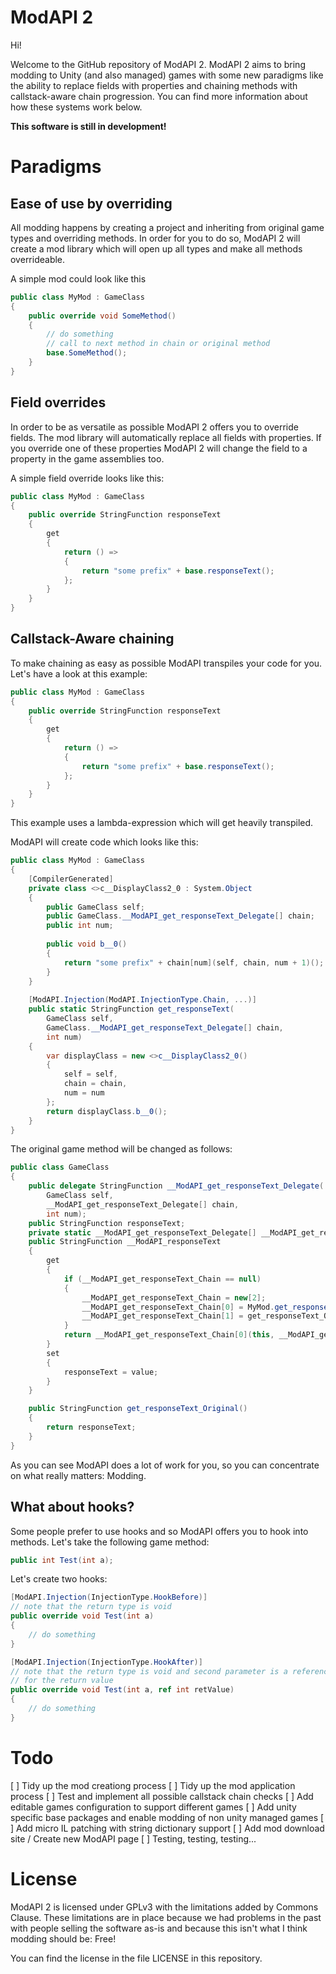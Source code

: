 # ModAPI 2

Hi! 

Welcome to the GitHub repository of ModAPI 2.
ModAPI 2 aims to bring modding to Unity (and also managed) games with some new paradigms like the ability to replace fields with properties and chaining methods with callstack-aware chain progression. You can find more information about how these systems work below.

**This software is still in development!**

# Paradigms

## Ease of use by overriding

All modding happens by creating a project and inheriting from original game types and overriding methods. In order for you to do so, ModAPI 2 will create a mod library which will open up all types and make all methods overrideable.

A simple mod could look like this
```csharp
public class MyMod : GameClass
{
	public override void SomeMethod()
	{
		// do something
		// call to next method in chain or original method
		base.SomeMethod(); 
	}
}
```

## Field overrides

In order to be as versatile as possible ModAPI 2 offers you to override fields. The mod library will automatically replace all fields with properties. If you override one of these properties ModAPI 2 will change the field to a property in the game assemblies too.

A simple field override looks like this:
```csharp
public class MyMod : GameClass
{
	public override StringFunction responseText
	{
		get
		{
			return () => 
			{
				return "some prefix" + base.responseText();
			};
		}
	}
}
```

## Callstack-Aware chaining

To make chaining as easy as possible ModAPI transpiles your code for you. Let's have a look at this example:

```csharp
public class MyMod : GameClass
{
	public override StringFunction responseText
	{
		get
		{
			return () => 
			{
				return "some prefix" + base.responseText();
			};
		}
	}
}
```
This example uses a lambda-expression which will get heavily transpiled.

ModAPI will create code which looks like this:
```csharp
public class MyMod : GameClass
{
	[CompilerGenerated]
	private class <>c__DisplayClass2_0 : System.Object 
	{
		public GameClass self;
		public GameClass.__ModAPI_get_responseText_Delegate[] chain;
		public int num;
		
		public void b__0()
		{
			return "some prefix" + chain[num](self, chain, num + 1)();
		}
	}
	
	[ModAPI.Injection(ModAPI.InjectionType.Chain, ...)]
	public static StringFunction get_responseText(
		GameClass self, 
		GameClass.__ModAPI_get_responseText_Delegate[] chain,
		int num)
	{
		var displayClass = new <>c__DisplayClass2_0()
		{
			self = self,
			chain = chain,
			num = num
		};
		return displayClass.b__0();
	}
}
```

The original game method will be changed as follows:
```csharp
public class GameClass
{
	public delegate StringFunction __ModAPI_get_responseText_Delegate(
		GameClass self,
		__ModAPI_get_responseText_Delegate[] chain,
		int num);
	public StringFunction responseText;
	private static __ModAPI_get_responseText_Delegate[] __ModAPI_get_responseText_Chain;
	public StringFunction __ModAPI_responseText 
	{
		get 
		{
			if (__ModAPI_get_responseText_Chain == null)
			{
				__ModAPI_get_responseText_Chain = new[2];
				__ModAPI_get_responseText_Chain[0] = MyMod.get_responseText;
				__ModAPI_get_responseText_Chain[1] = get_responseText_Original;
			}
			return __ModAPI_get_responseText_Chain[0](this, __ModAPI_get_responseText_Chain, 1);
		}
		set 
		{
			responseText = value;
		}
	}

	public StringFunction get_responseText_Original()
	{
		return responseText;
	}
}
```

As you can see ModAPI does a lot of work for you, so you can concentrate on what really matters: Modding.

## What about hooks?

Some people prefer to use hooks and so ModAPI offers you to hook into methods. Let's take the following game method:
```csharp
public int Test(int a);
```
Let's create two hooks:
```csharp
[ModAPI.Injection(InjectionType.HookBefore)]
// note that the return type is void
public override void Test(int a)
{
	// do something
}

[ModAPI.Injection(InjectionType.HookAfter)]
// note that the return type is void and second parameter is a reference
// for the return value
public override void Test(int a, ref int retValue)
{
	// do something
}
```

# Todo

[ ] Tidy up the mod creationg process
[ ] Tidy up the mod application process
[ ] Test and implement all possible callstack chain checks
[ ] Add editable games configuration to support different games
[ ] Add unity specific base packages and enable modding of non unity managed games
[ ] Add micro IL patching with string dictionary support
[ ] Add mod download site / Create new ModAPI page
[ ] Testing, testing, testing...

# License

ModAPI 2 is licensed under GPLv3 with the limitations added by Commons Clause. These limitations are in place because we had problems in the past with people selling the software as-is and because this isn't what I think modding should be: Free!

You can find the license in the file LICENSE in this repository.